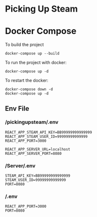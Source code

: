 # Picking Up Steam

# Docker Compose

To build the project
```
docker-compose up --build
```

To run the project with docker:
```
docker-compose up -d
```

To restart the docker:
```
docker-compose down -d
docker-compose up -d
```

## Env File
### /pickingupsteam/.env

```
REACT_APP_STEAM_API_KEY=BB99999999999999
REACT_APP_STEAM_USER_ID=99999999999999
REACT_APP_PORT=3000

REACT_APP_SERVER_URL=localhost
REACT_APP_SERVER_PORT=8080
```

### /Server/.env
```
STEAM_API_KEY=BB99999999999999
STEAM_USER_ID=99999999999999
PORT=8080

```
### /.env

```
REACT_APP_PORT=3000
PORT=8080
```
